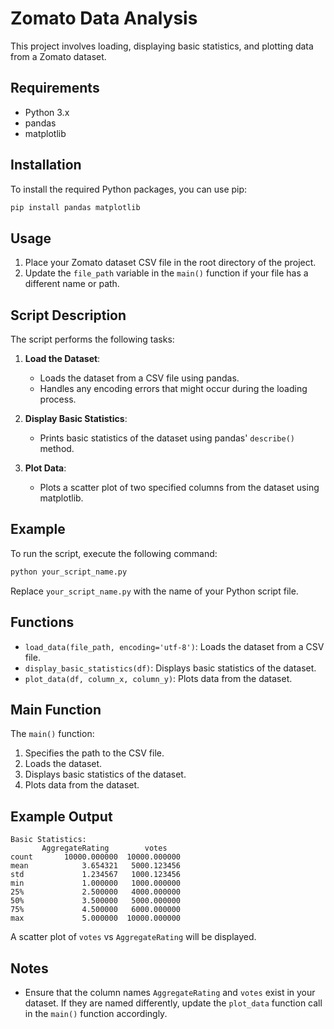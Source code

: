  # Zomato Data Analysis

This project involves loading, displaying basic statistics, and plotting data from a Zomato dataset.

## Requirements

- Python 3.x
- pandas
- matplotlib

## Installation

To install the required Python packages, you can use pip:

```sh
pip install pandas matplotlib
```

## Usage

1. Place your Zomato dataset CSV file in the root directory of the project.
2. Update the `file_path` variable in the `main()` function if your file has a different name or path.

## Script Description

The script performs the following tasks:

1. **Load the Dataset**: 
    - Loads the dataset from a CSV file using pandas.
    - Handles any encoding errors that might occur during the loading process.

2. **Display Basic Statistics**: 
    - Prints basic statistics of the dataset using pandas' `describe()` method.

3. **Plot Data**: 
    - Plots a scatter plot of two specified columns from the dataset using matplotlib.

## Example

To run the script, execute the following command:

```sh
python your_script_name.py
```

Replace `your_script_name.py` with the name of your Python script file.

## Functions

- `load_data(file_path, encoding='utf-8')`: Loads the dataset from a CSV file.
- `display_basic_statistics(df)`: Displays basic statistics of the dataset.
- `plot_data(df, column_x, column_y)`: Plots data from the dataset.

## Main Function

The `main()` function:
1. Specifies the path to the CSV file.
2. Loads the dataset.
3. Displays basic statistics of the dataset.
4. Plots data from the dataset.

## Example Output

```
Basic Statistics:
       AggregateRating        votes
count       10000.000000  10000.000000
mean            3.654321   5000.123456
std             1.234567   1000.123456
min             1.000000   1000.000000
25%             2.500000   4000.000000
50%             3.500000   5000.000000
75%             4.500000   6000.000000
max             5.000000  10000.000000
```

A scatter plot of `votes` vs `AggregateRating` will be displayed.

## Notes

- Ensure that the column names `AggregateRating` and `votes` exist in your dataset. If they are named differently, update the `plot_data` function call in the `main()` function accordingly.
